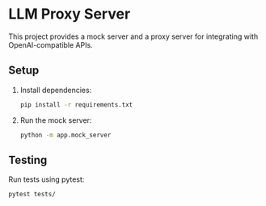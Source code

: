# LLM Proxy Server

This project provides a mock server and a proxy server for integrating with OpenAI-compatible APIs.

## Setup

1. Install dependencies:
   ```bash
   pip install -r requirements.txt
   ```

2. Run the mock server:
   ```bash
   python -m app.mock_server
   ```

## Testing

Run tests using pytest:
```bash
pytest tests/
```
